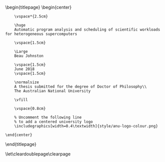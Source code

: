 <!-- 
This is the Latex-heavy title page. 
-->

\begin{titlepage}
    \begin{center}

        \vspace*{2.5cm}

        \huge
        Automatic program analysis and scheduling of scientific workloads for heterogeneous supercomputers

        \vspace{1.5cm}

        \Large
        Beau Johnston
        
        \vspace{1.5cm}
        June 2018
        \vspace{1.5cm}

        \normalsize
        A thesis submitted for the degree of Doctor of Philosophy\\
        The Australian National University

        \vfill

        \vspace{0.8cm}

        % Uncomment the following line
        % to add a centered university logo
        \includegraphics[width=0.4\textwidth]{style/anu-logo-colour.png}
        
    \end{center}
\end{titlepage}

\let\cleardoublepage\clearpage

